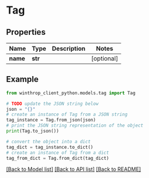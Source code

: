 # Tag


## Properties

Name | Type | Description | Notes
------------ | ------------- | ------------- | -------------
**name** | **str** |  | [optional] 

## Example

```python
from winthrop_client_python.models.tag import Tag

# TODO update the JSON string below
json = "{}"
# create an instance of Tag from a JSON string
tag_instance = Tag.from_json(json)
# print the JSON string representation of the object
print(Tag.to_json())

# convert the object into a dict
tag_dict = tag_instance.to_dict()
# create an instance of Tag from a dict
tag_from_dict = Tag.from_dict(tag_dict)
```
[[Back to Model list]](../README.md#documentation-for-models) [[Back to API list]](../README.md#documentation-for-api-endpoints) [[Back to README]](../README.md)


